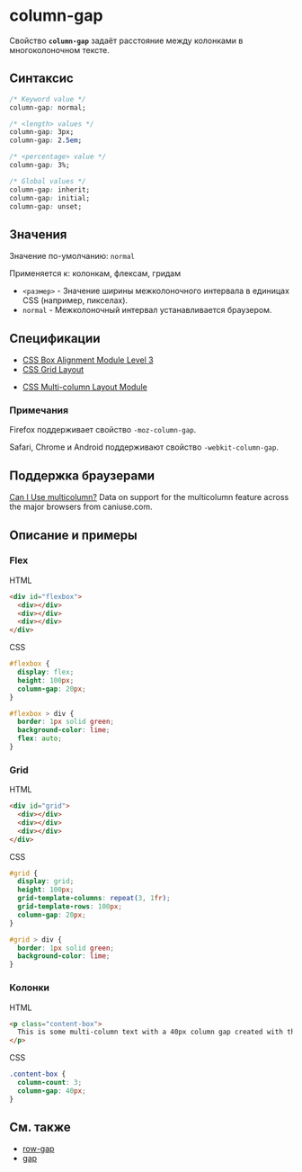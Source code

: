 # column-gap

Свойство **`column-gap`** задаёт расстояние между колонками в многоколоночном тексте.

## Синтаксис

```css
/* Keyword value */
column-gap: normal;

/* <length> values */
column-gap: 3px;
column-gap: 2.5em;

/* <percentage> value */
column-gap: 3%;

/* Global values */
column-gap: inherit;
column-gap: initial;
column-gap: unset;
```

## Значения

Значение по-умолчанию: `normal`

Применяется к: колонкам, флексам, гридам

- `<размер>` - Значение ширины межколоночного интервала в единицах CSS (например, пикселах).
- `normal` - Межколоночный интервал устанавливается браузером.

## Спецификации

- [CSS Box Alignment Module Level 3](https://drafts.csswg.org/css-align-3/#column-row-gap)
- [CSS Grid Layout](https://drafts.csswg.org/css-grid/#gutters)

* [CSS Multi-column Layout Module](https://drafts.csswg.org/css-multicol-1/#column-gap)

### Примечания

Firefox поддерживает свойство `-moz-column-gap`.

Safari, Chrome и Аndroid поддерживают свойство `-webkit-column-gap`.

## Поддержка браузерами

<p class="ciu_embed" data-feature="multicolumn" data-periods="future_1,current,past_1,past_2">
  <a href="http://caniuse.com/#feat=multicolumn">Can I Use multicolumn?</a> Data on support for the multicolumn feature across the major browsers from caniuse.com.
</p>

## Описание и примеры

### Flex

HTML

```html
<div id="flexbox">
  <div></div>
  <div></div>
  <div></div>
</div>
```

CSS

```css
#flexbox {
  display: flex;
  height: 100px;
  column-gap: 20px;
}

#flexbox > div {
  border: 1px solid green;
  background-color: lime;
  flex: auto;
}
```

### Grid

HTML

```html
<div id="grid">
  <div></div>
  <div></div>
  <div></div>
</div>
```

CSS

```css
#grid {
  display: grid;
  height: 100px;
  grid-template-columns: repeat(3, 1fr);
  grid-template-rows: 100px;
  column-gap: 20px;
}

#grid > div {
  border: 1px solid green;
  background-color: lime;
}
```

### Колонки

HTML

```html
<p class="content-box">
  This is some multi-column text with a 40px column gap created with the CSS `column-gap` property. Don't you think that's fun and exciting? I sure do!
</p>
```

CSS

```css
.content-box {
  column-count: 3;
  column-gap: 40px;
}
```

## См. также

- [row-gap](row-gap.md)
- [gap](gap.md)
